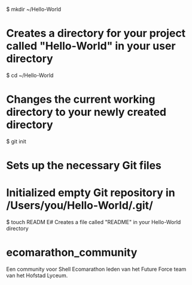 $ mkdir ~/Hello-World
# Creates a directory for your project called "Hello-World" in your user directory

$ cd ~/Hello-World
# Changes the current working directory to your newly created directory

$ git init
# Sets up the necessary Git files
# Initialized empty Git repository in /Users/you/Hello-World/.git/

$ touch READM
E# Creates a file called "README" in your Hello-World directory

ecomarathon_community
=====================

Een community voor Shell Ecomarathon leden van het Future Force team van het Hofstad Lyceum.
